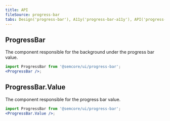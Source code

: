 ```yaml
---
title: API
fileSource: progress-bar
tabs: Design('progress-bar'), A11y('progress-bar-a11y'), API('progress-bar-api'), Example('progress-bar-code'), Changelog('progress-bar-changelog')
---
```


## ProgressBar

The component responsible for the background under the progress bar value.

```jsx
import ProgressBar from '@semcore/ui/progress-bar';
<ProgressBar />;
```

<TypesView type="ProgressBarProps" :types={...types} />

## ProgressBar.Value

The component responsible for the progress bar value.

```jsx
import ProgressBar from '@semcore/ui/progress-bar';
<ProgressBar.Value />;
```

<TypesView type="ValueProps" :types={...types} />

<script setup>import { data as types } from '@types.data.ts';</script>